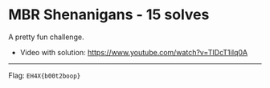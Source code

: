 # MBR Shenanigans - 15 solves

A pretty fun challenge. 

- Video with solution: https://www.youtube.com/watch?v=TIDcT1iIq0A

---
Flag: `EH4X{b00t2boop}`